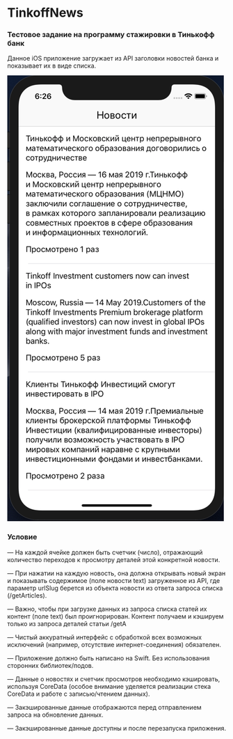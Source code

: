 # TinkoffNews

### Тестовое задание на программу стажировки в Тинькофф банк
Данное iOS приложение загружает из API заголовки новостей банка и показывает их в виде списка. 

![](appPreview/newsFeed.png)

### Условие
— На каждой ячейке должен быть счетчик (число), отражающий количество переходов к просмотру деталей этой конкретной новости. 

— При нажатии на каждую новость, она должна открывать новый экран и показывать содержимое (поле новости text) загруженное из API, где параметр urlSlug берется из объекта новости из ответа запроса списка (/getArticles). 

— Важно, чтобы при загрузке данных из запроса списка статей их контент (поле text) был проигнорирован. Контент получаем и кэшируем только из запроса деталей статьи /getA 

— Чистый аккуратный интерфейс с обработкой всех возможных исключений (например, отсутствие интернет-соединения) обязателен. 

— Приложение должно быть написано на Swift. Без использования сторонних библиотек/подов. 

— Данные о новостях и счетчик просмотров необходимо кэшировать, используя CoreData (особое внимание уделяется реализации стека CoreData и работе с записью/чтением данных). 

— Закэшированные данные отображаются перед отправлением запроса на обновление данных. 

— Закэшированные данные доступны и после перезапуска приложения. 


